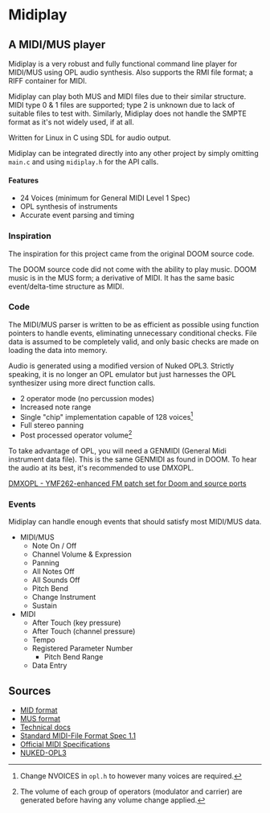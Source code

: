 # Midiplay

## A MIDI/MUS player
Midiplay is a very robust and fully functional command line player for MIDI/MUS using OPL audio synthesis. Also supports the RMI file format; a RIFF container for MIDI.

Midiplay can play both MUS and MIDI files due to their similar structure. MIDI type 0 & 1 files are supported; type 2 is unknown due to lack of suitable files to test with. Similarly, Midiplay does not handle the SMPTE format as it's not widely used, if at all.

Written for Linux in C using SDL for audio output.

Midiplay can be integrated directly into any other project by simply omitting `main.c` and using `midiplay.h` for the API calls.

#### Features
- 24 Voices (minimum for General MIDI Level 1 Spec)
- OPL synthesis of instruments
- Accurate event parsing and timing

### Inspiration
The inspiration for this project came from the original DOOM source code.

The DOOM source code did not come with the ability to play music. DOOM music is in the MUS form; a derivative of MIDI. It has the same basic event/delta-time structure as MIDI.

### Code
The MIDI/MUS parser is written to be as efficient as possible using function pointers to handle events, eliminating unnecessary conditional checks. File data is assumed to be completely valid, and only basic checks are made on loading the data into memory.

Audio is generated using a modified version of Nuked OPL3. Strictly speaking, it is no longer an OPL emulator but just harnesses the OPL synthesizer using more direct function calls.
- 2 operator mode (no percussion modes)
- Increased note range
- Single "chip" implementation capable of 128 voices[^1]
- Full stereo panning
- Post processed operator volume[^2]

[^1]: Change NVOICES in `opl.h` to however many voices are required.
[^2]: The volume of each group of operators (modulator and carrier) are generated before having any volume change applied.

To take advantage of OPL, you will need a GENMIDI (General Midi instrument data file). This is the same GENMIDI as found in DOOM. To hear the audio at its best, it's recommended to use DMXOPL.

[DMXOPL - YMF262-enhanced FM patch set for Doom and source ports](https://github.com/sneakernets/DMXOPL)

### Events
Midiplay can handle enough events that should satisfy most MIDI/MUS data.
- MIDI/MUS
  - Note On / Off
  - Channel Volume & Expression
  - Panning
  - All Notes Off
  - All Sounds Off
  - Pitch Bend
  - Change Instrument
  - Sustain
- MIDI
  - After Touch (key pressure)
  - After Touch (channel pressure)
  - Tempo
  - Registered Parameter Number
    - Pitch Bend Range
  - Data Entry

## Sources
- [MID format](https://moddingwiki.shikadi.net/wiki/MID_Format)
- [MUS format](https://moddingwiki.shikadi.net/wiki/MUS_Format)
- [Technical docs](http://midi.teragonaudio.com/)
- [Standard MIDI-File Format Spec 1.1](http://www.music.mcgill.ca/~ich/classes/mumt306/StandardMIDIfileformat.html)
- [Official MIDI Specifications](https://www.midi.org/specifications)
- [NUKED-OPL3](https://github.com/nukeykt/Nuked-OPL3)
